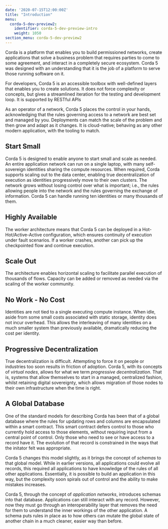 ```yaml
---
date: '2020-07-15T12:00:00Z'
title: "Introduction"
menu:
  corda-5-dev-preview2:
    identifier: corda-5-dev-preview-intro
    weight: 1050
section_menu: corda-5-dev-preview2
---
```


Corda is a platform that enables you to build permissioned networks, create applications that solve a business problem that requires parties to come to some agreement, and interact in a completely secure ecosystem. Corda 5 was designed with an understanding that it is the job of a platform to serve those running software on it.

For developers, Corda 5 is an accessible toolbox with well-defined layers that enables you to create solutions. It does not force complexity or concepts, but gives a streamlined iteration for the testing and development loop. It is supported by RESTful APIs

As an operator of a network, Corda 5 places the control in your hands, acknowledging that the rules governing access to a network are best set and managed by you. Deployments can match the scale of the problem and then grow and adapt as it changes. It is cloud-native; behaving as any other modern application, with the tooling to match.

## Start Small

Corda 5 is designed to enable anyone to start small and scale as needed. An entire application network can run on a single laptop, with many self-sovereign identities sharing the compute resources. When required, Corda supports scaling out to the data center, enabling true decentralization of execution as identities progressively move to their own clusters. The network grows without losing control over what is important; i.e., the rules allowing people into the network and the rules governing the exchange of information. Corda 5 can handle running ten identities or many thousands of them.

## Highly Available

The worker architecture means that Corda 5 can be deployed in a Hot-Hot/Active-Active configuration, which ensures continuity of execution under fault scenarios. If a worker crashes, another can pick up the checkpointed flow and continue execution.

## Scale Out

The architecture enables horizontal scaling to facilitate parallel execution of thousands of flows. Capacity can be added or removed as needed via the scaling of the worker community.

## No Work - No Cost

Identities are not tied to a single executing compute instance. When idle, aside from some small costs associated with static storage, identity does not incur overhead. This allows the interleaving of many identities on a much smaller system than previously available, dramatically reducing the cost per identity.

## Progressive Decentralization
True decentralization is difficult. Attempting to force it on people or industries too soon results in friction of adoption. Corda 5, with its concepts of *virtual nodes*, allows for what we term *progressive decentralization*. That is, systems that allow themselves to start in a managed, centralized fashion, whilst retaining digital sovereignty, which allows migration of those nodes to their own infrastructure when the time is right.

## A Global Database

One of the standard models for describing Corda has been that of a global database where the rules for updating rows and columns are encapsulated within a smart contract. This smart contract defers control to those who currently hold access to those elements, without requiring input from a central point of control. Only those who need to see or have access to a record have it. The evolution of that record is constrained in the ways that the initator felt was appropriate.

Corda 5 changes this model slightly, as it brings the concept of *schemas* to that global model. While in earlier versions, all applications could evolve all records, this required all applications to have knowledge of the rules of all other applications. Essentially, it is possible to build an application in this way, but the complexity soon spirals out of control and the ability to make mistakes increases.

Corda 5, through the concept of *application networks*, introduces schemas into that database. Applications can still interact with any record. However, now they must go through an interoperability layer that removes the need for them to understand the inner workings of the other application. A schema puts rules in place as to how others can mutate the global state of another chain in a much cleaner, easier way than before.
